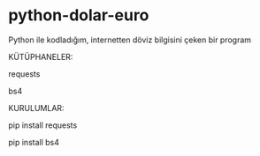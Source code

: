 # python-dolar-euro
Python ile kodladığım, internetten döviz bilgisini çeken bir program

KÜTÜPHANELER:

requests

bs4

KURULUMLAR:

pip install requests

pip install bs4
